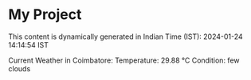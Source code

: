 # My Project

This content is dynamically generated in Indian Time (IST): 2024-01-24 14:14:54 IST


Current Weather in Coimbatore:
Temperature: 29.88 °C
Condition: few clouds
